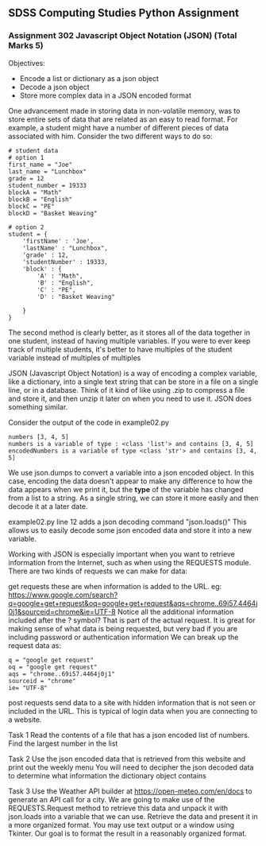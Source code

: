 ## SDSS Computing Studies Python Assignment
### Assignment 302 Javascript Object Notation (JSON) (Total Marks 5)

Objectives:
* Encode a list or dictionary as a json object
* Decode a json object
* Store more complex data in a JSON encoded format

One advancement made in storing data in non-volatile memory, was to store entire sets of data that are related as an easy to read format.  For example, a student might have a number of different pieces of data associated with him.  Consider the two different ways to do so:
```
# student data
# option 1
first_name = "Joe"
last_name = "Lunchbox"
grade = 12
student_number = 19333
blockA = "Math"
blockB = "English"
blockC = "PE"
blockD = "Basket Weaving"

# option 2
student = {
    'firstName' : 'Joe',
    'lastName' : "Lunchbox",
    'grade' : 12,
    'studentNumber' : 19333,
    'block' : {
        'A' : "Math",
        'B' : "English",
        'C' : "PE",
        'D' : "Basket Weaving"

    }
}
```

The second method is clearly better, as it stores all of the data together in one student, instead of having multiple variables.  If you were to ever keep track of multiple students, it's better to have multiples of the student variable instead of multiples of multiples

JSON (Javascript Object Notation) is a way of encoding a complex variable, like a dictionary, into a single text string that can be store in a file on a single line, or in a database.  Think of it kind of like using .zip to compress a file and store it, and then unzip it later on when you need to use it.  JSON does something similar.

Consider the output of the code in example02.py
```
numbers [3, 4, 5]
numbers is a variable of type : <class 'list'> and contains [3, 4, 5]
encodedNumbers is a variable of type <class 'str'> and contains [3, 4, 5]
```
We use json.dumps to convert a variable into a json encoded object.  In this case, encoding the data doesn't appear to make any difference to how the data appears when we print it, but the **type** of the variable has changed from a list to a string.  As a single string, we can store it more easily and then decode it at a later date.

example02.py
line 12 adds a json decoding command "json.loads()"
This allows us to easily decode some json encoded data and store it into a new variable.

Working with JSON is especially important when you want to retrieve information from the Internet, such as when using the REQUESTS module. There are two kinds of requests we can make for data:

get requests these are when information is added to the URL. eg: https://www.google.com/search?q=google+get+request&oq=google+get+request&aqs=chrome..69i57.4464j0j1&sourceid=chrome&ie=UTF-8 Notice all the additional information included after the ? symbol? That is part of the actual request. It is great for making sense of what data is being requested, but very bad if you are including password or authentication information
We can break up the request data as:
```
q = "google get request"
oq = "google get request"
aqs = "chrome..69i57.4464j0j1"
sourceid = "chrome"
ie= "UTF-8"
```
post requests send data to a site with hidden information that is not seen or included in the URL. This is typical of login data when you are connecting to a website.


Task 1
Read the contents of a file that has a json encoded list of numbers.
Find the largest number in the list

Task 2
Use the json encoded data that is retrieved from this website and print out the weekly menu
You will need to decipher the json decoded data to determine what information the dictionary object contains

Task 3
Use the Weather API builder at https://open-meteo.com/en/docs to generate an API call for a city. We are going to make use of the REQUESTS.Request method to retrieve this data and unpack it with json.loads into a variable that we can use. Retrieve the data and present it in a more organized format. You may use text output or a window using Tkinter.  Our goal is to format the result in a reasonably organized format.
